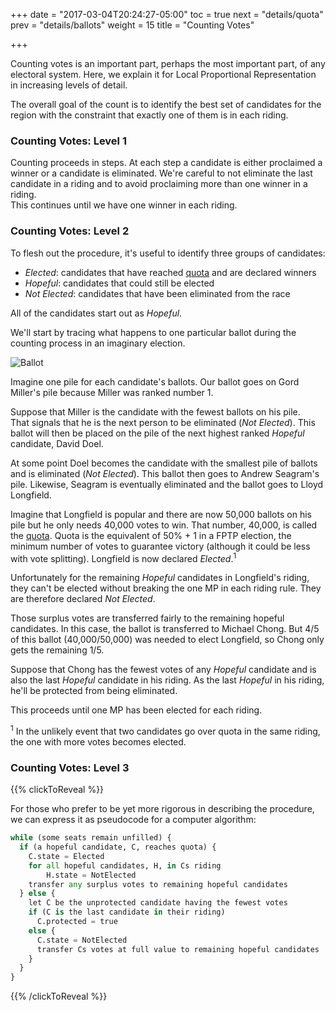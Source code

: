 +++
date = "2017-03-04T20:24:27-05:00"
toc = true
next = "details/quota"
prev = "details/ballots"
weight = 15
title = "Counting Votes"

+++

Counting votes is an important part, perhaps the most important part,
of any electoral system.  Here, we explain it for Local Proportional
Representation in increasing levels of detail.

The overall goal of the count is to identify the best set of candidates
for the region with the constraint that exactly one of them is in each
riding.

### Counting Votes: Level 1

Counting proceeds in steps.  At each step a candidate is either proclaimed
a winner or a candidate is eliminated.  We're careful to not eliminate the last candidate in
a riding and to avoid proclaiming more than one winner in a riding.  
This continues until we have one winner in each riding.

### Counting Votes: Level 2

To flesh out the procedure, it's useful to identify three groups of candidates:

* *Elected*: candidates that have reached [quota](/details/quota/) and are declared winners
* *Hopeful*: candidates that could still be elected
* *Not Elected*: candidates that have been eliminated from the race

All of the candidates start out as *Hopeful*.

We'll start by tracing what happens to one particular ballot during the counting 
process in an imaginary election.

![Ballot](/static/ballot-general.png)

Imagine one pile for each candidate's ballots.  Our ballot 
goes on Gord Miller's pile because Miller was ranked number 1.  

Suppose that Miller is the candidate with the fewest ballots on his pile.  
That signals that he is the next person to be eliminated (*Not Elected*).  This ballot will
then be placed on the pile of the next highest ranked *Hopeful* candidate, David Doel.

At some point Doel becomes the candidate with the smallest pile of ballots and is
eliminated (*Not Elected*).  This ballot then goes to Andrew Seagram's pile.  Likewise, 
Seagram is eventually eliminated and the ballot goes to Lloyd Longfield.

Imagine that Longfield is popular and there are now 50,000 ballots on his pile but
he only needs 40,000 votes to win.  That number, 40,000, is called the 
[quota](/details/quota/). Quota is the equivalent of 50% + 1 in a FPTP election, the
minimum number of votes to guarantee victory (although it could be less with vote
splitting). 
Longfield is now declared *Elected*.<sup>1</sup>  

Unfortunately for the remaining *Hopeful*
candidates in Longfield's riding, they can't be elected without breaking the one MP in
each riding rule.  They are therefore declared *Not Elected*.

Those surplus votes are transferred fairly to the remaining hopeful candidates.  In this case,
the ballot is transferred to Michael Chong.  But 4/5 of this ballot (40,000/50,000)
was needed to elect Longfield, so Chong only gets the remaining 1/5.

Suppose that Chong has the fewest votes of any *Hopeful* candidate and is also the
last *Hopeful* candidate in his riding.  As the last *Hopeful* in his riding, he'll be protected
from being eliminated.

This proceeds until one MP has been elected for each riding.

  <div class="footnotes">
    <p><sup>1</sup> In the unlikely event that two candidates go over quota in the same riding,
the one with more votes becomes elected.</p>
  </div>


### Counting Votes: Level 3

{{% clickToReveal %}}

For those who prefer to be yet more rigorous in describing the procedure, we 
can express it as pseudocode for a computer algorithm:

```python
while (some seats remain unfilled) {
  if (a hopeful candidate, C, reaches quota) {
    C.state = Elected
    for all hopeful candidates, H, in Cs riding 
        H.state = NotElected
    transfer any surplus votes to remaining hopeful candidates
  } else {
    let C be the unprotected candidate having the fewest votes
    if (C is the last candidate in their riding) 
      C.protected = true
    else {
      C.state = NotElected
      transfer Cs votes at full value to remaining hopeful candidates
    }
  }
}
```


{{% /clickToReveal %}}


<script>
  // Only works for one per page :()
  $(document).ready(function() {
    $(".more").on("click", function() {
      console.log("Click!");

      $(".fadeDiv").hide();
      $(".fadedContent").css("overflow", "auto").css("height", "100%");
      $(".more").hide();
    });
  });
</script>



